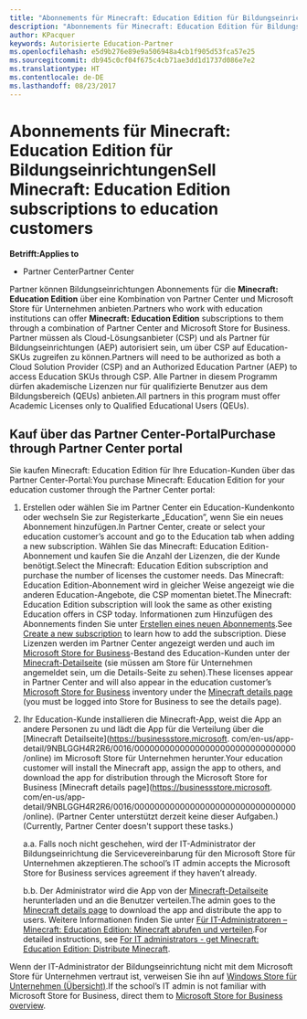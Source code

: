 ```yaml
---
title: "Abonnements für Minecraft: Education Edition für Bildungseinrichtungen verkaufen"
description: "Abonnements für Minecraft: Education Edition für Bildungseinrichtungen verkaufen"
author: KPacquer
keywords: Autorisierte Education-Partner
ms.openlocfilehash: e5d9b276e89e9a506948a4cb1f905d53fca57e25
ms.sourcegitcommit: db945c0cf04f675c4cb71ae3dd1d1737d086e7e2
ms.translationtype: HT
ms.contentlocale: de-DE
ms.lasthandoff: 08/23/2017
---
```

# <a name="sell-minecraft-education-edition-subscriptions-to-education-customers"></a><span data-ttu-id="e9d98-104">Abonnements für Minecraft: Education Edition für Bildungseinrichtungen</span><span class="sxs-lookup"><span data-stu-id="e9d98-104">Sell Minecraft: Education Edition subscriptions to education customers</span></span>

**<span data-ttu-id="e9d98-105">Betrifft:</span><span class="sxs-lookup"><span data-stu-id="e9d98-105">Applies to</span></span>**

-  <span data-ttu-id="e9d98-106">Partner Center</span><span class="sxs-lookup"><span data-stu-id="e9d98-106">Partner Center</span></span>

<span data-ttu-id="e9d98-107">Partner können Bildungseinrichtungen Abonnements für die **Minecraft: Education Edition** über eine Kombination von Partner Center und Microsoft Store für Unternehmen anbieten.</span><span class="sxs-lookup"><span data-stu-id="e9d98-107">Partners who work with education institutions can offer **Minecraft: Education Edition** subscriptions to them through a combination of Partner Center and Microsoft Store for Business.</span></span>  <span data-ttu-id="e9d98-108">Partner müssen als Cloud-Lösungsanbieter (CSP) und als Partner für Bildungseinrichtungen (AEP) autorisiert sein, um über CSP auf Education-SKUs zugreifen zu können.</span><span class="sxs-lookup"><span data-stu-id="e9d98-108">Partners will need to be authorized as both a Cloud Solution Provider (CSP) and an Authorized Education Partner (AEP) to access Education SKUs through CSP.</span></span>  <span data-ttu-id="e9d98-109">Alle Partner in diesem Programm dürfen akademische Lizenzen nur für qualifizierte Benutzer aus dem Bildungsbereich (QEUs) anbieten.</span><span class="sxs-lookup"><span data-stu-id="e9d98-109">All partners in this program must offer Academic Licenses only to Qualified Educational Users (QEUs).</span></span> 

## <a name="purchase-through-partner-center-portal"></a><span data-ttu-id="e9d98-110">Kauf über das Partner Center-Portal</span><span class="sxs-lookup"><span data-stu-id="e9d98-110">Purchase through Partner Center portal</span></span> 
<span data-ttu-id="e9d98-111">Sie kaufen Minecraft: Education Edition für Ihre Education-Kunden über das Partner Center-Portal:</span><span class="sxs-lookup"><span data-stu-id="e9d98-111">You purchase Minecraft: Education Edition for your education customer through the Partner Center portal:</span></span> 

  1.  <span data-ttu-id="e9d98-112">Erstellen oder wählen Sie im Partner Center ein Education-Kundenkonto oder wechseln Sie zur Registerkarte „Education”, wenn Sie ein neues Abonnement hinzufügen.</span><span class="sxs-lookup"><span data-stu-id="e9d98-112">In Partner Center, create or select your education customer’s account and go to the Education tab when adding a new subscription.</span></span>  <span data-ttu-id="e9d98-113">Wählen Sie das Minecraft: Education Edition-Abonnement und kaufen Sie die Anzahl der Lizenzen, die der Kunde benötigt.</span><span class="sxs-lookup"><span data-stu-id="e9d98-113">Select the Minecraft: Education Edition subscription and purchase the number of licenses the customer needs.</span></span> <span data-ttu-id="e9d98-114">Das Minecraft: Education Edition-Abonnement wird in gleicher Weise angezeigt wie die anderen Education-Angebote, die CSP momentan bietet.</span><span class="sxs-lookup"><span data-stu-id="e9d98-114">The Minecraft: Education Edition subscription will look the same as other existing Education offers in CSP today.</span></span> <span data-ttu-id="e9d98-115">Informationen zum Hinzufügen des Abonnements finden Sie unter [Erstellen eines neuen Abonnements](create-a-new-subscription.md).</span><span class="sxs-lookup"><span data-stu-id="e9d98-115">See [Create a new subscription](create-a-new-subscription.md) to learn how to add the subscription.</span></span> <span data-ttu-id="e9d98-116">Diese Lizenzen werden im Partner Center angezeigt werden und auch im [Microsoft Store for Business](https://www.microsoft.com/business-store)-Bestand des Education-Kunden unter der [Minecraft-Detailseite](https://businessstore.microsoft.com/en-us/app-detail/9NBLGGH4R2R6/0016/00000000000000000000000000000000/online) (sie müssen am Store für Unternehmen angemeldet sein, um die Details-Seite zu sehen).</span><span class="sxs-lookup"><span data-stu-id="e9d98-116">These licenses appear in Partner Center and will also appear in the education customer’s [Microsoft Store for Business](https://www.microsoft.com/business-store) inventory under the [Minecraft details page](https://businessstore.microsoft.com/en-us/app-detail/9NBLGGH4R2R6/0016/00000000000000000000000000000000/online) (you must be logged into Store for Business to see the details page).</span></span> 

  2.  <span data-ttu-id="e9d98-117">Ihr Education-Kunde installieren die Minecraft-App, weist die App an andere Personen zu und lädt die App für die Verteilung über die [Minecraft Detailseite](https://businessstore.microsoft. com/en-us/app-detail/9NBLGGH4R2R6/0016/00000000000000000000000000000000/online) im Microsoft Store für Unternehmen herunter.</span><span class="sxs-lookup"><span data-stu-id="e9d98-117">Your education customer will install the Minecraft app, assign the app to others, and download the app for distribution through the Microsoft Store for Business [Minecraft details page](https://businessstore.microsoft. com/en-us/app-detail/9NBLGGH4R2R6/0016/00000000000000000000000000000000/online).</span></span> <span data-ttu-id="e9d98-118">(Partner Center unterstützt derzeit keine dieser Aufgaben.)</span><span class="sxs-lookup"><span data-stu-id="e9d98-118">(Currently, Partner Center doesn't support these tasks.)</span></span>

      <span data-ttu-id="e9d98-119">a.</span><span class="sxs-lookup"><span data-stu-id="e9d98-119">a.</span></span> <span data-ttu-id="e9d98-120">Falls noch nicht geschehen, wird der IT-Administrator der Bildungseinrichtung die Servicevereinbarung für den Microsoft Store für Unternehmen akzeptieren.</span><span class="sxs-lookup"><span data-stu-id="e9d98-120">The school’s IT admin accepts the Microsoft Store for Business services agreement if they haven’t already.</span></span> 

      <span data-ttu-id="e9d98-121">b.</span><span class="sxs-lookup"><span data-stu-id="e9d98-121">b.</span></span> <span data-ttu-id="e9d98-122">Der Administrator wird die App von der [Minecraft-Detailseite](https://businessstore.microsoft.com/en-us/app-detail/9NBLGGH4R2R6/0016/00000000000000000000000000000000/online) herunterladen und an die Benutzer verteilen.</span><span class="sxs-lookup"><span data-stu-id="e9d98-122">The admin goes to the [Minecraft details page](https://businessstore.microsoft.com/en-us/app-detail/9NBLGGH4R2R6/0016/00000000000000000000000000000000/online) to download the app and distribute the app to users.</span></span> <span data-ttu-id="e9d98-123">Weitere Informationen finden Sie unter [Für IT-Administratoren – Minecraft: Education Edition: Minecraft abrufen und verteilen](https://docs.microsoft.com/education/windows/school-get-minecraft#distribute-minecraft).</span><span class="sxs-lookup"><span data-stu-id="e9d98-123">For detailed instructions, see [For IT administrators - get Minecraft: Education Edition: Distribute Minecraft](https://docs.microsoft.com/education/windows/school-get-minecraft#distribute-minecraft).</span></span>
    
  <span data-ttu-id="e9d98-124">Wenn der IT-Administrator der Bildungseinrichtung nicht mit dem Microsoft Store für Unternehmen vertraut ist, verweisen Sie ihn auf [Windows Store für Unternehmen (Übersicht)](https://docs.microsoft.com/microsoft-store/windows-store-for-business-overview).</span><span class="sxs-lookup"><span data-stu-id="e9d98-124">If the school’s IT admin is not familiar with Microsoft Store for Business, direct them to [Microsoft Store for Business overview](https://docs.microsoft.com/microsoft-store/windows-store-for-business-overview).</span></span> 

<!-- ## Purchase through Partner Center API 

To help your education customers buy and deploy Minecraft: Education Edition through the Partner Center API:
  
  1.  See [Create an order](https://msdn.microsoft.com/library/partnercenter/mt634667.aspx(d=robot)) to learn how to use the Partner Center API to buy the desired number of licenses of Minecraft: Education Edition subscription.  Be sure to use the following Offer ID:  
     
      "OfferId": "EE10CBD2-7A12-45DE-BE11-0C2C7C6EEEB1"
     
      See [Get a list of subscriptions by ID](https://msdn.microsoft.com/library/partnercenter/mt683489.aspx) to learn how to see these licenses.  Note that these will also appear in the education customer’s [Microsoft Store for Business](https://www.microsoft.com/business-store) inventory under the [Minecraft details page](https://businessstore.microsoft.com/en-us/app-detail/9NBLGGH4R2R6/0016/00000000000000000000000000000000/online) (you must be logged into Store for Business to see this page).    

  2. Direct your education customer to distribute Minecraft through the Microsoft Store for Business [Minecraft details page](https://businessstore.microsoft.com/en-us/app-detail/9NBLGGH4R2R6/0016/00000000000000000000000000000000/online). Through Microsoft Store for Business, they can install the app, assign the app to others, and download the app to distribute. (Currently, Partner Center doesn't support these tasks.) 

     a. The school’s IT admin accepts the Microsoft Store for Business services agreement if they haven’t already.
    
     b. The admin goes to the Minecraft details page to download the app and distribute the app to users. For detailed instructions, see [For IT administrators - get Minecraft: Education Edition: Distribute Minecraft](https://docs.microsoft.com/education/windows/school-get-minecraft#distribute-minecraft). 

  If the school’s IT admin is not familiar with Microsoft Store for Business, direct them to [Microsoft Store for Business overview](https://docs.microsoft.com/microsoft-store/windows-store-for-business-overview). 

-->